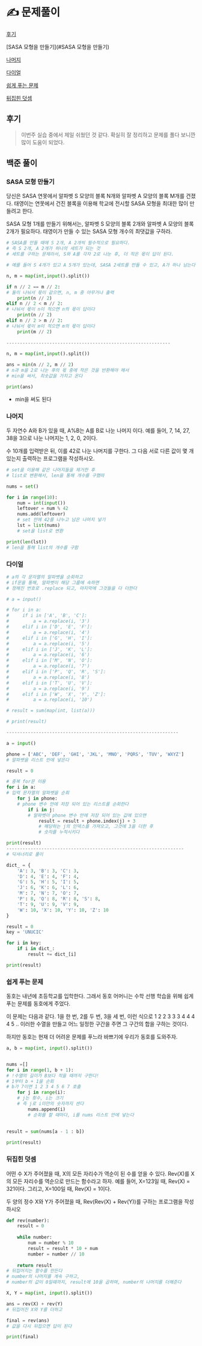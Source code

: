 # ✍️ 문제풀이

[후기](#후기)

[SASA 모형을 만들기](#SASA 모형을 만들기)

[나머지](#나머지)

[다이얼](#다이얼)

[쉽게 푸는 문제](#쉽게-푸는-문제)

[뒤집힌 덧셈](#뒤집힌-덧셈)



## 후기

>이번주 실습 중에서 제일 쉬웠던 것 같다. 확실히 잘 정리하고 문제를 풀다 보니깐 많이 도움이 되었다.



## 백준 풀이



### SASA 모형 만들기

당신은 SASA 연못에서 알파벳 S 모양의 블록 N개와 알파벳 A 모양의 블록 M개를 건졌다. 태영이는 연못에서 건진 블록을 이용해 학교에 전시할 SASA 모형을 최대한 많이 만들려고 한다.

SASA 모형 1개를 만들기 위해서는, 알파벳 S 모양의 블록 2개와 알파벳 A 모양의 블록 2개가 필요하다. 태영이가 만들 수 있는 SASA 모형 개수의 최댓값을 구하라.

```python
# SASA를 만들 때에 S 2개, A 2개씩 필수적으로 필요하다.
# 즉 S 2개, A 2개가 하나의 세트가 되는 것
# 세트를 구하는 문제라서, S와 A를 각자 2로 나눈 후, 더 작은 몫이 답이 된다.

# 예를 들어 S 4개가 있고 A 5개가 있는데, SASA 2세트를 만들 수 있고, A가 하나 남는다.

n, m = map(int,input().split())

if n // 2 == m // 2:
# 둘이 나눠서 몫이 같으면, n, m 중 아무거나 출력
    print(n // 2)
elif n // 2 < m // 2:
# 나눠서 몫이 n이 적으면 n의 몫이 답이다
    print(n // 2)
elif n // 2 > m // 2:
# 나눠서 몫이 m이 적으면 m의 몫이 답이다
    print(m // 2)
    
-------------------------------------------------------------

n, m = map(int,input().split())

ans = min(n // 2, m // 2)
# n과 m을 2로 나눈 후의 몫 중에 작은 것을 반환해야 해서
# min을 써서, 최솟값을 가지고 온다

print(ans)
```

- min을 써도 된다



### 나머지

두 자연수 A와 B가 있을 때, A%B는 A를 B로 나눈 나머지 이다. 예를 들어, 7, 14, 27, 38을 3으로 나눈 나머지는 1, 2, 0, 2이다. 

수 10개를 입력받은 뒤, 이를 42로 나눈 나머지를 구한다. 그 다음 서로 다른 값이 몇 개 있는지 출력하는 프로그램을 작성하시오.

```python
# set을 이용해 같은 나머지들을 제거한 후
# list로 변환해서, len을 통해 개수를 구했따

nums = set()

for i in range(10):
    num = int(input())
    leftover = num % 42
    nums.add(leftover)
    # set 안에 42를 나누고 남은 나머지 넣기
    lst = list(nums)
    # set을 list로 변환

print(len(lst))
# len을 통해 list의 개수를 구함
```





### 다이얼

```python
# a의 각 문자열의 알파벳을 순회하고
# if문을 통해, 알파벳이 해당 그룹에 속하면
# 정해진 번호로 .replace 되고, 마지막에 그것들을 다 더한다

# a = input()

# for i in a:
#     if i in ['A', 'B', 'C']:
#         a = a.replace(i, '3')
#     elif i in ['D', 'E', 'F']:
#         a = a.replace(i, '4')    
#     elif i in ['G', 'H', 'I']:
#         a = a.replace(i, '5')
#     elif i in ['J', 'K', 'L']:
#         a = a.replace(i, '6')
#     elif i in ['M', 'N', 'O']:
#         a = a.replace(i, '7')
#     elif i in ['P', 'Q', 'R', 'S']:
#         a = a.replace(i, '8')
#     elif i in ['T', 'U', 'V']:
#         a = a.replace(i, '9')
#     elif i in ['W', 'X', 'Y', 'Z']:
#         a = a.replace(i, '10')

# result = sum(map(int, list(a)))

# print(result)

----------------------------------------------------------------

a = input()

phone = ['ABC', 'DEF', 'GHI', 'JKL', 'MNO', 'PQRS', 'TUV', 'WXYZ']
# 알파벳을 리스트 안에 넣은다

result = 0

# 중복 for문 이용
for i in a:
# 입력 문자열의 알파벳을 순회
    for j in phone:
    # phone 변수 안에 저장 되어 있는 리스트를 순회한다
        if i in j:
        # 알파벳이 phone 변수 안에 저장 되어 있는 값에 있으면
            result = result + phone.index(j) + 3
            # 해당하는 j의 인덱스를 가져오고, 그것에 3을 더한 후
            # 숫자를 누적시키다

print(result)
------------------------------------------------------------------
# 딕셔너리로 풀이

dict_ = {
    'A': 3, 'B': 3, 'C': 3,
    'D': 4, 'E': 4, 'F': 4,
    'G': 5, 'H': 5, 'I': 5,
    'J': 6, 'K': 6, 'L': 6,
    'M': 7, 'N': 7, 'O': 7,
    'P': 8, 'Q': 8, 'R': 8, 'S': 8,
    'T': 9, 'U': 9, 'V': 9,
    'W': 10, 'X': 10, 'Y': 10, 'Z': 10
}

result = 0
key = 'UNUCIC'

for i in key:
    if i in dict_:
        result += dict_[i]

print(result)
```





### 쉽게 푸는 문제

동호는 내년에 초등학교를 입학한다. 그래서 동호 어머니는 수학 선행 학습을 위해 쉽게 푸는 문제를 동호에게 주었다.

이 문제는 다음과 같다. 1을 한 번, 2를 두 번, 3을 세 번, 이런 식으로 1 2 2 3 3 3 4 4 4 4 5 .. 이러한 수열을 만들고 어느 일정한 구간을 주면 그 구간의 합을 구하는 것이다.

하지만 동호는 현재 더 어려운 문제를 푸느라 바쁘기에 우리가 동호를 도와주자.

 ```python
 a, b = map(int, input().split())
 
 
 nums =[]
 for i in range(1, b + 1):
 # !수열의 길이가 B보다 작을 때까지 구한다!
 # 1부터 b + 1을 순회
 # b가 7이면 1 2 3 4 5 6 7 호출
     for j in range(i):
     # j는 횟수, i는 크기
     # 즉 j로 i미만의 숫자까지 센다
         nums.append(i)
         # 순회를 할 때마다, i를 nums 리스트 안에 넣는다
 
         
 result = sum(nums[a - 1 : b])
     
 print(result)
 ```





### 뒤집힌 덧셈

어떤 수 X가 주어졌을 때, X의 모든 자리수가 역순이 된 수를 얻을 수 있다. Rev(X)를 X의 모든 자리수를 역순으로 만드는 함수라고 하자. 예를 들어, X=123일 때, Rev(X) = 321이다. 그리고, X=100일 때, Rev(X) = 1이다.

두 양의 정수 X와 Y가 주어졌을 때, Rev(Rev(X) + Rev(Y))를 구하는 프로그램을 작성하시오

```python
def rev(number):
    result = 0
    
    while number:
        num = number % 10
        result = result * 10 + num
        number = number // 10
    
    return result
# 뒤집어지는 함수를 만든다
# number의 나머지를 계속 구하고,
# number의 값이 0일때까지, result에 10을 곱하며, number의 나머지를 더해준다

X, Y = map(int, input().split())

ans = rev(X) + rev(Y)
# 뒤집어진 X와 Y를 더하고

final = rev(ans)
# 값을 다시 뒤집으면 답이 된다

print(final)
```


